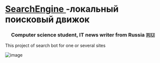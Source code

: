 
<h1><a href="https://daniilshat.ru/" target="_blank">SearchEngine </a> -локальный поисковый движок </h1>
<h3 align="center">Computer science student, IT news writer from Russia 🇷🇺</h3>
This project of search bot for one or several sites 
 
![image](https://user-images.githubusercontent.com/95174795/179357444-35ffe3dc-5d14-434e-a993-16abaaf58ad6.png)


